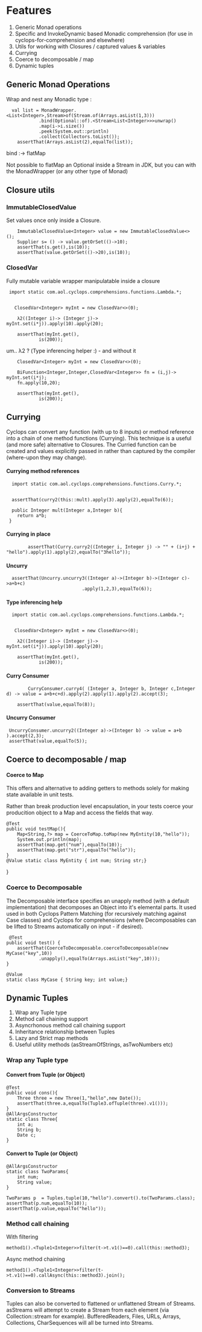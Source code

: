 # Features

1. Generic Monad operations
2. Specific and InvokeDynamic based Monadic comprehension (for use in cyclops-for-comprehension and elsewhere)
3. Utils for working with Closures / captured values & variables
4. Currying
5. Coerce to decomposable / map
6. Dynamic tuples


## Generic Monad Operations

Wrap and nest any Monadic type :

      val list = MonadWrapper.<List<Integer>,Stream>of(Stream.of(Arrays.asList(1,3)))
				.bind(Optional::of).<Stream<List<Integer>>>unwrap()
				.map(i->i.size())
				.peek(System.out::println)
				.collect(Collectors.toList());
		assertThat(Arrays.asList(2),equalTo(list));
		
bind :-> flatMap

Not possible to flatMap an Optional inside a Stream in JDK, but you can with the MonadWrapper (or any other type of Monad)
		
## Closure utils

### ImmutableClosedValue 

Set values once only inside a Closure.


        ImmutableClosedValue<Integer> value = new ImmutableClosedValue<>();
		Supplier s= () -> value.getOrSet(()->10);
		assertThat(s.get(),is(10));
		assertThat(value.getOrSet(()->20),is(10));
		
### ClosedVar 

Fully mutable variable wrapper manipulatable inside a closure	  
	 
	 import static com.aol.cyclops.comprehensions.functions.Lambda.*;
	 
	 
	   ClosedVar<Integer> myInt = new ClosedVar<>(0);
		
		λ2((Integer i)-> (Integer j)-> myInt.set(i*j)).apply(10).apply(20);
		
		assertThat(myInt.get(),
				is(200));

um.. λ2 ? (Type inferencing helper :) - and without it 

		


        ClosedVar<Integer> myInt = new ClosedVar<>(0);
		
		BiFunction<Integer,Integer,ClosedVar<Integer>> fn = (i,j)-> myInt.set(i*j);
		fn.apply(10,20);
		
		assertThat(myInt.get(),
				is(200));
			
## Currying

Cyclops can convert any function (with up to 8 inputs) or method reference into a chain of one method functions (Currying). This technique is a useful (and more safe) alternative to Closures. The Curried function can be created and values explicitly passed in rather than captured by the compiler (where-upon they may change).

#### Currying method references 

	  import static com.aol.cyclops.comprehensions.functions.Curry.*;
	  
	  
      assertThat(curry2(this::mult).apply(3).apply(2),equalTo(6));
      
      public Integer mult(Integer a,Integer b){
		return a*b;
	 }
	 

#### Currying in place

      		assertThat(Curry.curry2((Integer i, Integer j) -> "" + (i+j) +   "hello").apply(1).apply(2),equalTo("3hello"));
      		

#### Uncurry

      assertThat(Uncurry.uncurry3((Integer a)->(Integer b)->(Integer c)->a+b+c)
								.apply(1,2,3),equalTo(6));
								

#### Type inferencing help

      import static com.aol.cyclops.comprehensions.functions.Lambda.*;
	 
	 
	   ClosedVar<Integer> myInt = new ClosedVar<>(0);
		
		λ2((Integer i)-> (Integer j)-> myInt.set(i*j)).apply(10).apply(20);
		
		assertThat(myInt.get(),
				is(200));

#### Curry Consumer

     		CurryConsumer.curry4( (Integer a, Integer b, Integer c,Integer d) -> value = a+b+c+d).apply(2).apply(1).apply(2).accept(3);
     		
		assertThat(value,equalTo(8));
		
#### Uncurry Consumer 

     UncurryConsumer.uncurry2((Integer a)->(Integer b) -> value = a+b ).accept(2,3);
	 assertThat(value,equalTo(5));
     
## Coerce to decomposable / map

#### Coerce to Map 

This offers and alternative to adding getters to methods solely for making state available in unit tests.

Rather than break production level encapsulation, in your tests coerce your producition object to a Map and access the fields that way.

    @Test
	public void testMap(){
		Map<String,?> map = CoerceToMap.toMap(new MyEntity(10,"hello"));
		System.out.println(map);
		assertThat(map.get("num"),equalTo(10));
		assertThat(map.get("str"),equalTo("hello"));
	}
	@Value static class MyEntity { int num; String str;}
}
  
### Coerce to Decomposable

The Decomposable interface specifies an unapply method (with a default implementation) that decomposes an Object into it's elemental parts. It used used in both Cyclops Pattern Matching (for recursively matching against Case classes) and Cyclops for comprehensions (where Decomposables can be lifted to Streams automatically on input - if desired).

     @Test
	public void test() {
		assertThat(CoerceToDecomposable.coerceToDecomposable(new MyCase("key",10))
				.unapply(),equalTo(Arrays.asList("key",10)));
	}
	
	@Value
	static class MyCase { String key; int value;}
	
## Dynamic Tuples

1. Wrap any Tuple type
2. Method call chaining support
3. Asyncrhonous method call chaining support
4. Inheritance relationship between Tuples
5. Lazy and Strict map methods
6. Useful utility methods (asStreamOfStrings, asTwoNumbers etc)

### Wrap any Tuple type

#### Convert from Tuple (or Object)

    @Test
	public void cons(){
		Three three = new Three(1,"hello",new Date());
		assertThat(three.a,equalTo(Tuple3.ofTuple(three).v1()));
	}
	@AllArgsConstructor
	static class Three{
		int a;
		String b;
		Date c;
	}

#### Convert to Tuple (or Object)

    @AllArgsConstructor
	static class TwoParams{
		int num;
		String value;
	}
	
    TwoParams p  = Tuples.tuple(10,"hello").convert().to(TwoParams.class);
	assertThat(p.num,equalTo(10));
	assertThat(p.value,equalTo("hello"));

### Method call chaining

With filtering

    method1().<Tuple1<Integer>>filter(t->t.v1()==0).call(this::method3);
    

Async method chaining

	method1().<Tuple1<Integer>>filter(t->t.v1()==0).callAsync(this::method3).join();
	
### Conversion to Streams

Tuples can also be converted to flattened or unflattened Stream of Streams. asStreams will attempt to create a Stream from each element (via Collection::stream for example). BufferedReaders, Files, URLs, Arrays, Collections, CharSequences will all be turned into Streams.
      
